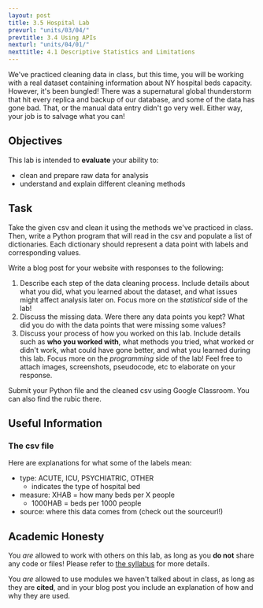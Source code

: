 ```yaml
---
layout: post
title: 3.5 Hospital Lab
prevurl: "units/03/04/"
prevtitle: 3.4 Using APIs
nexturl: "units/04/01/"
nexttitle: 4.1 Descriptive Statistics and Limitations
---
```

We've practiced cleaning data in class, but this time, you will be working with a real dataset containing information about NY hospital beds capacity. However, it's been bungled! There was a supernatural global thunderstorm that hit every replica and backup of our database, and some of the data has gone bad. That, or the manual data entry didn't go very well. Either way, your job is to salvage what you can!

## Objectives
This lab is intended to **evaluate** your ability to:
  * clean and prepare raw data for analysis
  * understand and explain different cleaning methods

## Task
Take the given csv and clean it using the methods we've practiced in class. Then, write a Python program that will read in the csv and populate a list of dictionaries. Each dictionary should represent a data point with labels and corresponding values.

Write a blog post for your website with responses to the following:
  1. Describe each step of the data cleaning process. Include details about what you did, what you learned about the dataset, and what issues might affect analysis later on. Focus more on the *statistical* side of the lab!
  1. Discuss the missing data. Were there any data points you kept? What did you do with the data points that were missing some values?
  1. Discuss your process of how you worked on this lab. Include details such as **who you worked with**, what methods you tried, what worked or didn't work, what could have gone better, and what you learned during this lab. Focus more on the *programming* side of the lab! Feel free to attach images, screenshots, pseudocode, etc to elaborate on your response.

Submit your Python file and the cleaned csv using Google Classroom. You can also find the rubic there.
## Useful Information
### The csv file
Here are explanations for what some of the labels mean:
  * type: ACUTE, ICU, PSYCHIATRIC, OTHER
    * indicates the type of hospital bed
  * measure: XHAB = how many beds per X people
    * 1000HAB = beds per 1000 people
  * source: where this data comes from (check out the sourceurl!)


## Academic Honesty
You _are_ allowed to work with others on this lab, as long as you **do not** share any code or files! Please refer to [the syllabus]({{site.baseurl}}/syllabus#academic-honesty) for more details.

You _are_ allowed to use modules we haven't talked about in class, as long as they are **cited**, and in your blog post you include an explanation of how and why they are used.